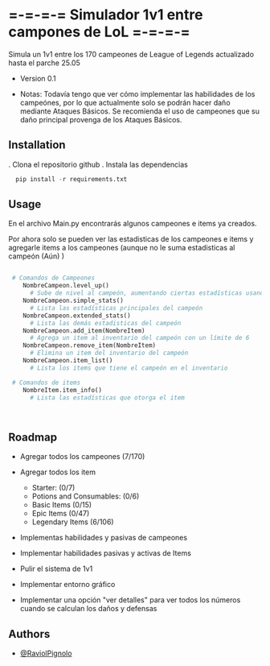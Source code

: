 # =-=-=-= Simulador 1v1 entre campones de LoL =-=-=-=
Simula un 1v1 entre los 170 campeones de League of Legends actualizado hasta el parche 25.05

- Version 0.1

- Notas: Todavía tengo que ver cómo implementar las habilidades de los campeónes, por lo que actualmente solo se podrán hacer daño mediante Ataques Básicos. Se recomienda el uso de campeones que su daño principal provenga de los Ataques Básicos.
                               
## Installation

. Clona el repositorio github
. Instala las dependencias

```python
  pip install -r requirements.txt
```
    
## Usage

En el archivo Main.py encontrarás algunos campeones e items ya creados.

Por ahora solo se pueden ver las estadisticas de los campeones e items y agregarle items a los campeones (aunque no le suma estadisticas al campeón (Aún) )

```python

 # Comandos de Campeones
    NombreCampeon.level_up()
      # Sube de nivel al campeón, aumentando ciertas estadísticas usando los cálculos de League of Legends
    NombreCampeon.simple_stats()
      # Lista las estadísticas principales del campeón
    NombreCampeon.extended_stats()
      # Lista las demás estadisticas del campeón
    NombreCampeon.add_item(NombreItem)
      # Agrega un item al inventario del campeón con un límite de 6
    NombreCampeon.remove_item(NombreItem)
      # Elimina un item del inventario del campeón
    NombreCampeon.item_list()
      # Lista los items que tiene el campeón en el inventario

 # Comandos de items
    NombreItem.item_info()
      # Lista las estadísticas que otorga el item

      
```


## Roadmap

- Agregar todos los campeones (7/170)

- Agregar todos los item
  - Starter: (0/7)
  - Potions and Consumables: (0/6)
  - Basic Items (0/15)
  - Epic Items (0/47)
  - Legendary Items (6/106)

- Implementas habilidades y pasivas de campeones

- Implementar habilidades pasivas y activas de Items

- Pulir el sistema de 1v1

- Implementar entorno gráfico

- Implementar una opción "ver detalles" para ver todos los números cuando se calculan los daños y defensas
## Authors

- [@RaviolPignolo](https://github.com/RaviolPignolo)

